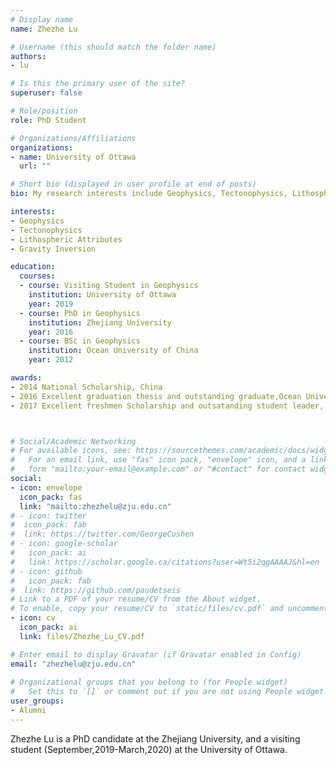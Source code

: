 ```yaml
---
# Display name
name: Zhezhe Lu

# Username (this should match the folder name)
authors:
- lu

# Is this the primary user of the site?
superuser: false

# Role/position
role: PhD Student

# Organizations/Affiliations
organizations:
- name: University of Ottawa
  url: ""

# Short bio (displayed in user profile at end of posts)
bio: My research interests include Geophysics, Tectonophysics, Lithospheric Attributes, Gravity Inversion.

interests:
- Geophysics
- Tectonophysics
- Lithospheric Attributes
- Gravity Inversion

education:
  courses:
  - course: Visiting Student in Geophysics
    institution: University of Ottawa
    year: 2019
  - course: PhD in Geophysics
    institution: Zhejiang University
    year: 2016
  - course: BSc in Geophysics
    institution: Ocean University of China
    year: 2012

awards:
- 2014 National Scholarship, China
- 2016 Excellent graduation thesis and outstanding graduate,Ocean University of China, China
- 2017 Excellent freshmen Scholarship and outsatanding student leader, Zhejiang University, China



# Social/Academic Networking
# For available icons, see: https://sourcethemes.com/academic/docs/widgets/#icons
#   For an email link, use "fas" icon pack, "envelope" icon, and a link in the
#   form "mailto:your-email@example.com" or "#contact" for contact widget.
social:
- icon: envelope
  icon_pack: fas
  link: "mailto:zhezhelu@zju.edu.cn"
# - icon: twitter
#  icon_pack: fab
#  link: https://twitter.com/GeorgeCushen
# - icon: google-scholar
#   icon_pack: ai
#   link: https://scholar.google.ca/citations?user=Wt5i2qgAAAAJ&hl=en
# - icon: github
#   icon_pack: fab
#  link: https://github.com/paudetseis
# Link to a PDF of your resume/CV from the About widget.
# To enable, copy your resume/CV to `static/files/cv.pdf` and uncomment the lines below.  
- icon: cv
  icon_pack: ai
  link: files/Zhezhe_Lu_CV.pdf

# Enter email to display Gravatar (if Gravatar enabled in Config)
email: "zhezhelu@zju.edu.cn"
  
# Organizational groups that you belong to (for People widget)
#   Set this to `[]` or comment out if you are not using People widget.  
user_groups:
- Alumni
---
```


Zhezhe Lu is a PhD candidate at the Zhejiang University, and a visiting student (September,2019-March,2020) at the University of Ottawa.


